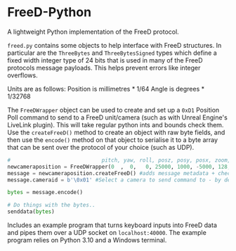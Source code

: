 # FreeD-Python
A lightweight Python implementation of the FreeD protocol. 

`freed.py` contains some objects to help interface with FreeD structures. In particular are the `ThreeBytes` and `ThreeBytesSigned` types which define a fixed width integer type of 24 bits that is used in many of the FreeD protocols message payloads. This helps prevent errors like integer overflows.  

Units are as follows:
Position is millimetres * 1/64
Angle is degrees * 1/32768


The `FreeDWrapper` object can be used to create and set up a `0xD1` Position Poll command to send to a FreeD unit/camera (such as with Unreal Engine's LiveLink plugin). This will take regular python ints and bounds check them. Use the `createFreeD()` method to create an object with raw byte fields, and then use the `encode()` method on that object to serialise it to a byte array that can be sent over the protocol of your choice (such as UDP). 

```python
#                             pitch, yaw, roll, posz, posy, posx, zoom, focus
newcameraposition = FreeDWrapper(0  ,  0,   0, 25000, 1000, -5000, 128, 300)
message = newcameraposition.createFreeD() #adds message metadata + checksum.
message.cameraid = b'\0x01' #Select a camera to send command to - by default this is 0xFF (all cameras).

bytes = message.encode()

# Do things with the bytes..
senddata(bytes)

```

Includes an example program that turns keyboard inputs into FreeD data and pipes them over a UDP socket on `localhost:40000`. The example program relies on Python 3.10 and a Windows terminal. 
